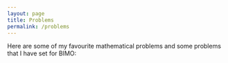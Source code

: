 ```yaml
---
layout: page
title: Problems
permalink: /problems
---
```


Here are some of my favourite mathematical problems and some problems that I have set for BIMO:
